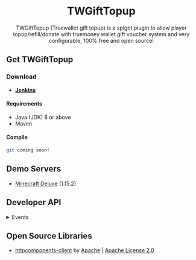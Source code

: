 ﻿<div align="center">
  <h1>TWGiftTopup</h1>
  TWGiftTopup (Truewallet gift topup) is a spigot plugin to allow player topup/refill/donate with truemoney wallet gift voucher system and very configurable, 100% free and open source!
</div>

## Get TWGiftTopup
### Download
+ [**Jenkins**]([http://www.google.com/](http://www.google.com/))
#### Requirements
* Java (JDK) 8 or above
* Maven
#### Compile
```sh
git coming soon!
```
## Demo Servers
* [Minecraft Deluxe](http://mc-deluxe.net) (1.15.2)

## Developer API
<details>
  <summary>Events</summary>
  
 ```java
import com.google.gson.JsonObject;  
import me.mcch.TWGiftTopup.API.Events.TWPlayerTopupEvent;  
import me.mcch.TWGiftTopup.API.Events.TWTopupSuccessEvent;  
import org.bukkit.entity.Player;  
import org.bukkit.event.EventHandler;  
import org.bukkit.event.Listener;  
  
public class MyPlugin implements Listener {  
  @EventHandler  
  public void onTopup(TWPlayerTopupEvent e){  
        Player player = e.getPlayer();  
         String input = e.getInput();  
         e.setCancelled(true);  
  }  
  
  @EventHandler  
  public void onTopupError(TWTopupSuccessEvent e){  
        Player player = e.getPlayer();  
       JsonObject result = e.getResult();  
  }  
  @EventHandler  
  public void onTopupFailed(TWTopupSuccessEvent e){  
        Player player = e.getPlayer();  
       JsonObject result = e.getResult();  
  }  
  @EventHandler  
  public void onTopupSuccess(TWTopupSuccessEvent e){  
       Player player = e.getPlayer();  
       JsonObject result = e.getResult();  
       System.out.println(result);  
       JsonObject status = e.getResult().getAsJsonObject().get("status").getAsJsonObject();  
       System.out.println(status);  
       JsonObject voucher = e.getResult().getAsJsonObject().get("data").getAsJsonObject().get("voucher").getAsJsonObject();  
       System.out.println(voucher);  
       double amount = voucher.get("redeemed_amount_baht").getAsDouble();  
       System.out.println("Redeem amount: " + amount + " by " + player.getName());  
  }  
}
 ```
</details>

## Open Source Libraries
* [httpcomponents-client](https://github.com/apache/httpcomponents-client) by [Apache](https://github.com/apache) | [Apache License 2.0](https://github.com/brettwooldridge/HikariCP/blob/dev/LICENSE)
